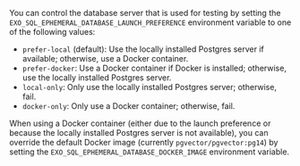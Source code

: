 You can control the database server that is used for testing by setting the `EXO_SQL_EPHEMERAL_DATABASE_LAUNCH_PREFERENCE` environment variable to one of the following values:
- `prefer-local` (default): Use the locally installed Postgres server if available; otherwise, use a Docker container.
- `prefer-docker`: Use a Docker container if Docker is installed; otherwise, use the locally installed Postgres server.
- `local-only`: Only use the locally installed Postgres server; otherwise, fail.
- `docker-only`: Only use a Docker container; otherwise, fail.

When using a Docker container (either due to the launch preference or because the locally installed Postgres server is not available), you can override the default Docker image (currently `pgvector/pgvector:pg14`) by setting the `EXO_SQL_EPHEMERAL_DATABASE_DOCKER_IMAGE` environment variable.